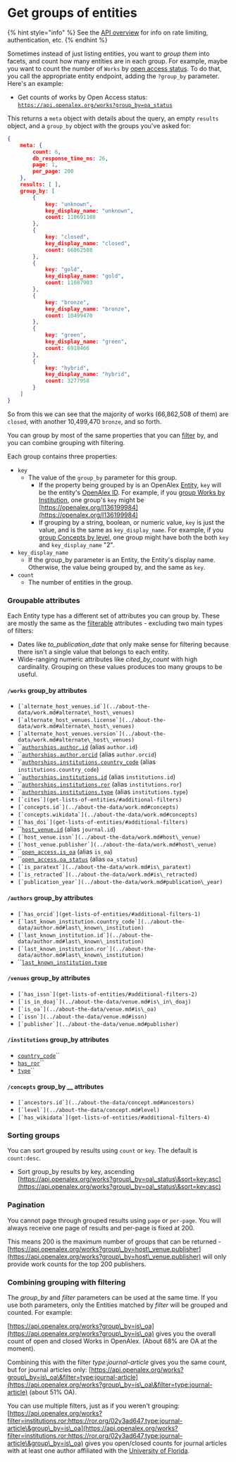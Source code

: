 # Get groups of entities

{% hint style="info" %}
See the [API overview](./) for info on rate limiting, authentication, etc.
{% endhint %}

Sometimes instead of just listing entities, you want to _group them_ into facets, and count how many entities are in each group. For example, maybe you want to count the number of `Works` by [open access status](../about-the-data/work.md#oa\_status). To do that, you call the appropriate entity endpoint, adding the `?group_by` parameter. Here's an example:

* Get counts of works by Open Access status:\
  [`https://api.openalex.org/works?group_by=oa_status`](https://api.openalex.org/works?group\_by=oa\_status)

This returns a `meta` object with details about the query, an empty `results` object, and a `group_by` object with the groups you've asked for:

```json
{
    meta: {
        count: 6,
        db_response_time_ms: 26,
        page: 1,
        per_page: 200
    },
    results: [ ],
    group_by: [
        {
            key: "unknown",
            key_display_name: "unknown",
            count: 110691108
        },
        {
            key: "closed",
            key_display_name: "closed",
            count: 66862508
        },
        {
            key: "gold",
            key_display_name: "gold",
            count: 11087903
        },
        {
            key: "bronze",
            key_display_name: "bronze",
            count: 10499470
        },
        {
            key: "green",
            key_display_name: "green",
            count: 6918466
        },
        {
            key: "hybrid",
            key_display_name: "hybrid",
            count: 3277958
        }
    ]
}
```

So from this we can see that the majority of works (66,862,508 of them) are `closed`, with another 10,499,470 `bronze`, and so forth. &#x20;

You can group by most of the same properties that you can [filter](get-lists-of-entities/#filter) by, and you can combine grouping with filtering.&#x20;

Each group contains three properties:

* `key`
  * The value of the `group_by` parameter for this group.
    * If the property being grouped by is an OpenAlex [Entity](../about-the-data/), `key` will be the entity's [OpenAlex ID](../about-the-data/#the-openalex-id). For example, if you [group Works by Institution](https://api.openalex.org/works?group\_by=authorships.institutions.id), one group's `key` might be [https://openalex.org/I136199984](https://openalex.org/I136199984)
    * If grouping by a string, boolean, or numeric value, `key` is just the value, and is the same as `key_display_name`. For example, if you [group Concepts by level](https://api.openalex.org/concepts?group\_by=level), one group might have both the both `key` and `key_display_name` "2".
* `key_display_name`
  * If the group\_by parameter is an Entity, the Entity's display name. Otherwise, the value being grouped by, and the same as `key`.
* `count`
  * The number of entities in the group.&#x20;

### Groupable attributes

Each Entity type has a different set of attributes you can group by. These are mostly the same as the [filterable](get-lists-of-entities/#filter) attributes - excluding two main types of filters:

* Dates like _to\_publication\_date_ that only make sense for filtering because there isn't a single value that belongs to each entity.
* Wide-ranging numeric attributes like _cited\_by\_count_ with high cardinality. Grouping on these values produces too many groups to be useful.

#### `/works` group\_by attributes

* ``[`alternate_host_venues.id`](../about-the-data/work.md#alternate\_host\_venues)``
* ``[`alternate_host_venues.license`](../about-the-data/work.md#alternate\_host\_venues)``
* ``[`alternate_host_venues.version`](../about-the-data/work.md#alternate\_host\_venues)``
* ``[`authorships.author.id`](../about-the-data/work.md#authorships) (alias `author.id`)
* ``[`authorships.author.orcid`](../about-the-data/work.md#authorships) (alias `author.orcid`)
* ``[`authorships.institutions.country_code`](../about-the-data/work.md#authorships) (alias `institutions.country_code`)
* ``[`authorships.institutions.id`](../about-the-data/work.md#authorships) (alias `institutions.id`)
* ``[`authorships.institutions.ror`](../about-the-data/work.md#authorships) (alias `institutions.ror`)
* ``[`authorships.institutions.type`](../about-the-data/work.md#authorships) (alias `institutions.type`)
* ``[`cites`](get-lists-of-entities/#additional-filters)``
* ``[`concepts.id`](../about-the-data/work.md#concepts)``
* ``[`concepts.wikidata`](../about-the-data/work.md#concepts)``
* ``[`has_doi`](get-lists-of-entities/#additional-filters)``
* ``[`host_venue.id`](../about-the-data/work.md#host\_venue) (alias `journal.id`)
* ``[`host_venue.issn`](../about-the-data/work.md#host\_venue)``
* ``[`host_venue.publisher`](../about-the-data/work.md#host\_venue)``
* ``[`open_access.is_oa`](../about-the-data/work.md#open\_access) (alias `is_oa`)
* ``[`open_access.oa_status`](../about-the-data/work.md#open\_access) (alias `oa_status`)
* ``[`is_paratext`](../about-the-data/work.md#is\_paratext)``
* ``[`is_retracted`](../about-the-data/work.md#is\_retracted)``
* ``[`publication_year`](../about-the-data/work.md#publication\_year)``

#### `/authors` group\_by attributes

* ``[`has_orcid`](get-lists-of-entities/#additional-filters-1)``
* ``[`last_known_institution.country_code`](../about-the-data/author.md#last\_known\_institution)``
* ``[`last_known_institution.id`](../about-the-data/author.md#last\_known\_institution)``
* ``[`last_known_institution.ror`](../about-the-data/author.md#last\_known\_institution)``
* ``[`last_known_institution.type`](../about-the-data/author.md#last\_known\_institution)

#### `/venues` group\_by attributes

* ``[`has_issn`](get-lists-of-entities/#additional-filters-2)``
* ``[`is_in_doaj`](../about-the-data/venue.md#is\_in\_doaj)``
* ``[`is_oa`](../about-the-data/venue.md#is\_oa)``
* ``[`issn`](../about-the-data/venue.md#issn)``
* ``[`publisher`](../about-the-data/venue.md#publisher)``

#### `/institutions` group\_by attributes

* [`country_code`](../about-the-data/institution.md#type)``
* [`has_ror`](get-lists-of-entities/#additional-filters-3)``
* [`type`](../about-the-data/institution.md#type)``

#### `/concepts` group\_by __ attributes

* ``[`ancestors.id`](../about-the-data/concept.md#ancestors)``
* ``[`level`](../about-the-data/concept.md#level)``
* ``[`has_wikidata`](get-lists-of-entities/#additional-filters-4)``

### Sorting groups

You can sort grouped by results using `count` or `key`. The default is `count:desc`.

* Sort group\_by results by key, ascending\
  [https://api.openalex.org/works?group\_by=oa\_status\&sort=key:asc](https://api.openalex.org/works?group\_by=oa\_status\&sort=key:asc)

### Pagination

You cannot page through grouped results using `page` or `per-page`. You will always receive one page of results and per-page is fixed at 200.

This means 200 is the maximum number of groups that can be returned - [https://api.openalex.org/works?group\_by=host\_venue.publisher](https://api.openalex.org/works?group\_by=host\_venue.publisher) will only provide work counts for the top 200 publishers.

### Combining grouping with filtering

The _group\_by_ and _filter_ parameters can be used at the same time. If you use both parameters, only the Entities matched by _filter_ will be grouped and counted. For example:

[https://api.openalex.org/works?group\_by=is\_oa](https://api.openalex.org/works?group\_by=is\_oa) gives you the overall count of open and closed Works in OpenAlex. (About 68% are OA at the moment).

Combining this with the filter _type:journal-article_ gives you the same count, but for journal articles only: [https://api.openalex.org/works?group\_by=is\_oa\&filter=type:journal-article](https://api.openalex.org/works?group\_by=is\_oa\&filter=type:journal-article) (about 51% OA).

You can use multiple filters, just as if you weren't grouping: [https://api.openalex.org/works?filter=institutions.ror:https://ror.org/02y3ad647,type:journal-article\&group\_by=is\_oa](https://api.openalex.org/works?filter=institutions.ror:https://ror.org/02y3ad647,type:journal-article\&group\_by=is\_oa) gives you open/closed counts for journal articles with at least one author affiliated with the [University of Florida](https://ror.org/02y3ad647).



